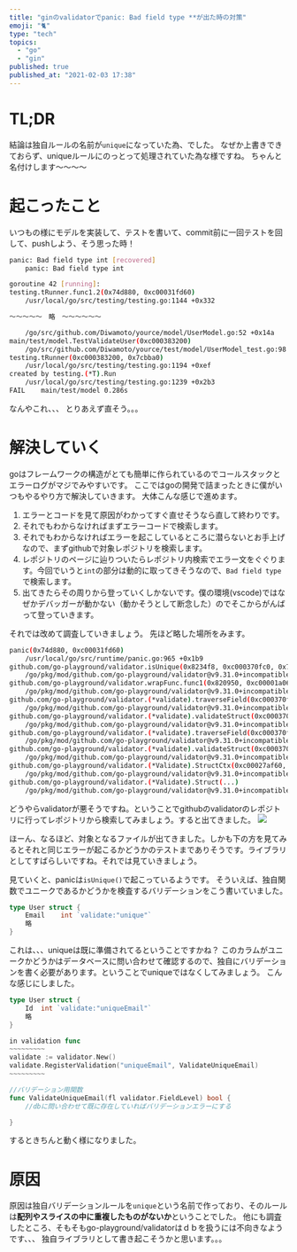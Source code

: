 ```yaml
---
title: "ginのvalidatorでpanic: Bad field type **が出た時の対策"
emoji: "🐈"
type: "tech"
topics:
  - "go"
  - "gin"
published: true
published_at: "2021-02-03 17:38"
---
```



# TL;DR

結論は独自ルールの名前が`unique`になっていた為、でした。
なぜか上書きできておらず、uniqueルールにのっとって処理されていた為な様ですね。
ちゃんと名付けします〜〜〜〜


# 起こったこと

いつもの様にモデルを実装して、テストを書いて、commit前に一回テストを回して、pushしよう、そう思った時！
```sh
panic: Bad field type int [recovered]
	panic: Bad field type int

goroutine 42 [running]:
testing.tRunner.func1.2(0x74d880, 0xc00031fd60)
	/usr/local/go/src/testing/testing.go:1144 +0x332

〜〜〜〜〜　略　〜〜〜〜〜〜

	/go/src/github.com/Diwamoto/yource/model/UserModel.go:52 +0x14a
main/test/model.TestValidateUser(0xc000383200)
	/go/src/github.com/Diwamoto/yource/test/model/UserModel_test.go:98 +0x118
testing.tRunner(0xc000383200, 0x7cbba0)
	/usr/local/go/src/testing/testing.go:1194 +0xef
created by testing.(*T).Run
	/usr/local/go/src/testing/testing.go:1239 +0x2b3
FAIL	main/test/model	0.286s

```

なんやこれ、、、
とりあえず直そう。。。

# 解決していく

goはフレームワークの構造がとても簡単に作られているのでコールスタックとエラーログがマジでみやすいです。
ここではgoの開発で詰まったときに僕がいつもやるやり方で解決していきます。
大体こんな感じで進めます。

1. エラーとコードを見て原因がわかってすぐ直せそうなら直して終わりです。
2. それでもわからなければまずエラーコードで検索します。
3. それでもわからなければエラーを起こしているところに潜らないとお手上げなので、まずgithubで対象レポジトリを検索します。
4. レポジトリのページに辿りついたらレポジトリ内検索でエラー文をぐぐります。今回でいうと`int`の部分は動的に取ってきそうなので、`Bad field type`で検索します。
5. 出てきたらその周りから登っていくしかないです。僕の環境(vscode)ではなぜかデバッガーが動かない（動かそうとして断念した）のでそこからがんばって登っていきます。


それでは改めて調査していきましょう。
先ほど略した場所をみます。
```sh 
panic(0x74d880, 0xc00031fd60)
	/usr/local/go/src/runtime/panic.go:965 +0x1b9
github.com/go-playground/validator.isUnique(0x8234f8, 0xc000370fc0, 0x7831e0)
	/go/pkg/mod/github.com/go-playground/validator@v9.31.0+incompatible/baked_in.go:260 +0xb1f
github.com/go-playground/validator.wrapFunc.func1(0x820950, 0xc00001a068, 0x8234f8, 0xc000370fc0, 0x74cf80)
	/go/pkg/mod/github.com/go-playground/validator@v9.31.0+incompatible/baked_in.go:35 +0x39
github.com/go-playground/validator.(*validate).traverseField(0xc000370fc0, 0x820950, 0xc00001a068, 0x79fb00, 0xc0000ab270, 0x99, 0x74cf80, 0xc0000ab2a8, 0x82, 0xc000463480, ...)
	/go/pkg/mod/github.com/go-playground/validator@v9.31.0+incompatible/validator.go:445 +0x570
github.com/go-playground/validator.(*validate).validateStruct(0xc000370fc0, 0x820950, 0xc00001a068, 0x79fb00, 0xc0000ab270, 0x99, 0x79fb00, 0xc0000ab270, 0x99, 0x824900, ...)
	/go/pkg/mod/github.com/go-playground/validator@v9.31.0+incompatible/validator.go:77 +0x4e9
github.com/go-playground/validator.(*validate).traverseField(0xc000370fc0, 0x820950, 0xc00001a068, 0x79a0c0, 0xc0000ab1e0, 0x99, 0x79fb00, 0xc0000ab270, 0x99, 0xc000463480, ...)
	/go/pkg/mod/github.com/go-playground/validator@v9.31.0+incompatible/validator.go:225 +0x3d2c
github.com/go-playground/validator.(*validate).validateStruct(0xc000370fc0, 0x820950, 0xc00001a068, 0x79a0c0, 0xc0000ab1e0, 0x99, 0x79a0c0, 0xc0000ab1e0, 0x99, 0x824900, ...)
	/go/pkg/mod/github.com/go-playground/validator@v9.31.0+incompatible/validator.go:77 +0x4e9
github.com/go-playground/validator.(*Validate).StructCtx(0xc00027af60, 0x820950, 0xc00001a068, 0x79a0c0, 0xc0000ab1e0, 0x0, 0x0)
	/go/pkg/mod/github.com/go-playground/validator@v9.31.0+incompatible/validator_instance.go:304 +0x38a
github.com/go-playground/validator.(*Validate).Struct(...)
	/go/pkg/mod/github.com/go-playground/validator@v9.31.0+incompatible/validator_instance.go:277
```

どうやらvalidatorが悪そうですね。ということでgithubのvalidatorのレポジトリに行ってレポジトリから検索してみましょう。すると出てきました。
![](https://storage.googleapis.com/zenn-user-upload/vzmsfkyc7x5ahgfmu8vz6bmtpfhs)

ほーん、なるほど、対象となるファイルが出てきました。しかも下の方を見てみるとそれと同じエラーが起こるかどうかのテストまでありそうです。ライブラリとしてすばらしいですね。それでは見ていきましょう。

見ていくと、panicは`isUnique()`で起こっているようです。
そういえば、独自関数でユニークであるかどうかを検査するバリデーションをこう書いていました。

```go
type User struct {
	Email    int `validate:"unique"`
	略
}
```
これは、、、uniqueは既に準備されてるということですかね？
このカラムがユニークかどうかはデータベースに問い合わせて確認するので、独自にバリデーションを書く必要があります。ということでuniqueではなくしてみましょう。
こんな感じにしました。
```go
type User struct {
	Id  int `validate:"uniqueEmail"`
	略
}

in validation func
~~~~~~~~~
validate := validator.New()
validate.RegisterValidation("uniqueEmail", ValidateUniqueEmail)
~~~~~~~~~

//バリデーション用関数
func ValidateUniqueEmail(fl validator.FieldLevel) bool {
	//dbに問い合わせて既に存在していればバリデーションエラーにする

}

```
するときちんと動く様になりました。

# 原因
原因は独自バリデーションルールを`unique`という名前で作っており、そのルールは**配列やスライスの中に重複したものがないか**ということでした。
他にも調査したところ、そもそもgo-playground/validatorはｄｂを扱うには不向きなようです、、、
独自ライブラリとして書き起こそうかと思います。。。
